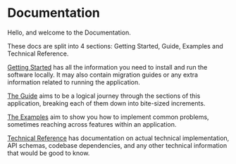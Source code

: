 # Documentation

Hello, and welcome to the Documentation.

These docs are split into 4 sections: Getting Started, Guide, Examples and Technical Reference.

[Getting Started] has all the information you need to install and run the software locally. It may also contain migration guides or any extra information related to running the application.

[The Guide] aims to be a logical journey through the sections of this application, breaking each of them down into bite-sized increments.

[The Examples] aim to show you how to implement common problems, sometimes reaching across features within an application.

[Technical Reference] has documentation on actual technical implementation, API schemas, codebase dependencies, and any
other technical information that would be good to know.

[Getting Started]: ./0.%20Getting%20Started
[The Guide]: ./1.%20Guide
[The Examples]: ./2.%20Examples
[Technical Reference]: ./3.%20Technical%20Reference
